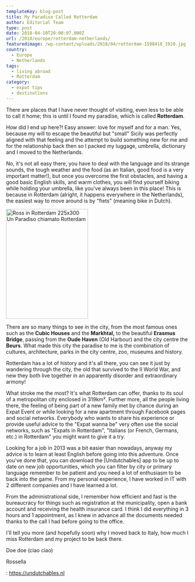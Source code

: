 ```yaml
---
templateKey: blog-post
title: My Paradise Called Rotterdam
author: Editorial Team
type: post
date: 2018-04-10T20:00:07.000Z
url: /2018/europe/rotterdam-netherlands/
featuredimage: /wp-content/uploads/2018/04/rotterdam-1598418_1920.jpg
country:
  - Europe
  - Netherlands
tags:
  - living abroad
  - Rotterdam
category:
  - expat tips
  - destinations
---
```


There are places that I have never thought of visiting, even less to be able to call it home; this is until I found my paradise, which is called **Rotterdam**.

How did I end up here?! Easy answer: love for myself and for a man. Yes, because my will to escape the beautiful but "small" Sicily was perfectly aligned with that feeling and the attempt to build something new for me and for the relationship back then so I packed my luggage, umbrella, dictionary and I moved to the Netherlands.

No, it's not all easy there, you have to deal with the language and its strange sounds, the tough weather and the food (as an Italian, good food is a very important matter!), but once you overcome the first obstacles, and having a good basic English skills, and warm clothes, you will find yourself biking while holding your umbrella, like you've always been in this place! This is because in Rotterdam (alright, it happens everywhere in the Netherlands), the easiest way to move around is by "fiets" (meaning bike in Dutch).

<div>
    
  <a href="https://expatmagazine.it/wp-content/uploads/2018/03/Ross-in-Rotterdam.jpg"><img title="Un Paradiso chiamato Rotterdam" src="https://expatmagazine.it/wp-content/uploads/2018/03/Ross-in-Rotterdam-225x300.jpg" sizes="(max-width: 225px) 100vw, 225px" srcset="https://expatmagazine.it/wp-content/uploads/2018/03/Ross-in-Rotterdam-225x300.jpg 225w, https://expatmagazine.it/wp-content/uploads/2018/03/Ross-in-Rotterdam-375x500.jpg 375w, https://expatmagazine.it/wp-content/uploads/2018/03/Ross-in-Rotterdam.jpg 720w" alt="Ross in Rotterdam 225x300 Un Paradiso chiamato Rotterdam" width="225" height="300" /></a>
    
  
    
  There are so many things to see in the city, from the most famous ones such as the <strong>Cubic Houses</strong> and the <strong>Markhtal,</strong> to the beautiful <strong>Erasmus Bridge</strong>, passing from the <strong>Oude Haven</strong> (Old Harbour) and the city centre the <strong>Beurs</strong>. What made this city the paradise to me is the combination of cultures, architecture, parks in the city centre, zoo, museums and history.
    
  
    
  Rotterdam has a lot of history and it's all there, you can see it just by wandering through the city, the old that survived to the II World War, and new  they both live together in an apparently disorder and extraordinary armony!
    
</div>

What stroke me the most? It's what Rotterdam can offer, thanks to its soul of a metropolitan city enclosed in 319km². Further more, all the people living there, the feeling of being part of a new family met by chance during an Expat Event or while looking for a new apartment through Facebook pages and social networks. Everybody who wants to share his experience or provide useful advice to the "Expat wanna be" very often use the social networks, such as "Expats in Rotterdam", "Italians (or French, Germans, etc.) in Rotterdam" you might want to give it a try.

Looking for a job in 2013 was a bit easier than nowadays, anyway my advice is to learn at least English before going into this adventure. Once you've done that, you can download the [Undutchables] app to be up to date on new job opportunities, which you can filter by city or primary language remember to be patient and you need a lot of enthusiasm to be back into the game. From my personal experience, I have worked in IT with 2 different companies and I have learned a lot.

From the administrational side, I remember how efficient and fast is the bureaucracy for things such as registration at the municipality, open a bank account and receiving the health insurance card. I think I did everything in 3 hours and 1 appointment, as I knew in advance all the documents needed thanks to the call I had before going to the office.

I'll tell you more (and hopefully soon) why I moved back to Italy, how much I miss Rotterdam and my project to be back there.

Doe doe (ciao ciao)

Rossella

: https://undutchables.nl
